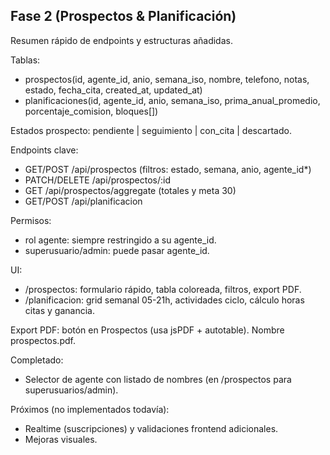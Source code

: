 ## Fase 2 (Prospectos & Planificación)

<!-- noop: trigger Vercel deploy (2025-08-29) -->

<!-- redeploy: trigger Vercel build (2025-08-29-2) -->

Resumen rápido de endpoints y estructuras añadidas.

Tablas:
- prospectos(id, agente_id, anio, semana_iso, nombre, telefono, notas, estado, fecha_cita, created_at, updated_at)
- planificaciones(id, agente_id, anio, semana_iso, prima_anual_promedio, porcentaje_comision, bloques[])

Estados prospecto: pendiente | seguimiento | con_cita | descartado.

Endpoints clave:
- GET/POST /api/prospectos (filtros: estado, semana, anio, agente_id*)
- PATCH/DELETE /api/prospectos/:id
- GET /api/prospectos/aggregate (totales y meta 30)
- GET/POST /api/planificacion

Permisos:
- rol agente: siempre restringido a su agente_id.
- superusuario/admin: puede pasar agente_id.

UI:
- /prospectos: formulario rápido, tabla coloreada, filtros, export PDF.
- /planificacion: grid semanal 05-21h, actividades ciclo, cálculo horas citas y ganancia.

Export PDF: botón en Prospectos (usa jsPDF + autotable). Nombre prospectos.pdf.

Completado:
- Selector de agente con listado de nombres (en /prospectos para superusuarios/admin).

Próximos (no implementados todavía):
- Realtime (suscripciones) y validaciones frontend adicionales.
- Mejoras visuales.